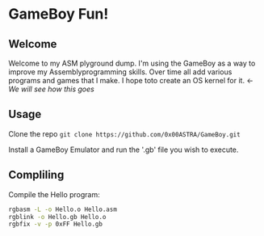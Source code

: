 # GameBoy Fun!

## Welcome
Welcome to my ASM plyground dump. I'm using the GameBoy as a way to improve my Assemblyprogramming skills. Over time all add various programs and games that I make. I hope toto create an OS kernel for it. <- *We will see how this goes*

## Usage
Clone the repo
`git clone https://github.com/0x00ASTRA/GameBoy.git`

Install a GameBoy Emulator and run the '.gb' file you wish to execute.

## Compliling
Compile the Hello program:
```bash
rgbasm -L -o Hello.o Hello.asm
rgblink -o Hello.gb Hello.o
rgbfix -v -p 0xFF Hello.gb
```
